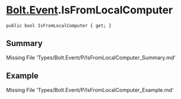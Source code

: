 # [Bolt.Event](Types/Bolt.Event.md).IsFromLocalComputer
`public bool IsFromLocalComputer { get; }`
## Summary
Missing File 'Types/Bolt.Event/P/IsFromLocalComputer_Summary.md'
## Example
Missing File 'Types/Bolt.Event/P/IsFromLocalComputer_Example.md'
